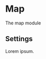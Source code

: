 # Map
The map module
## Settings
Lorem ipsum.
<!--stackedit_data:
eyJoaXN0b3J5IjpbLTE4Nzc4NTgwNzRdfQ==
-->